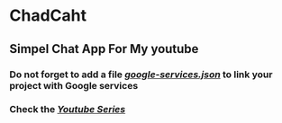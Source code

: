 # ChadCaht
## Simpel Chat App For My youtube 
### Do not forget to add a file   ***[google-services.json](https://firebase.google.com/)***  to link your project with Google services
### Check the    ***[Youtube Series](https://www.youtube.com/playlist?list=PLciqX0GMYAeN2E4ff1Y_YZcGh1ohFN8zf)***  

